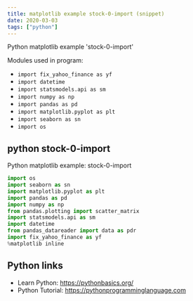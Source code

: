```yaml
---
title: matplotlib example stock-0-import (snippet)
date: 2020-03-03
tags: ["python"]
---
```

Python matplotlib example 'stock-0-import'


Modules used in program: 
* `import fix_yahoo_finance as yf`
* `import datetime`
* `import statsmodels.api as sm`
* `import numpy as np`
* `import pandas as pd`
* `import matplotlib.pyplot as plt`
* `import seaborn as sn`
* `import os`

## python stock-0-import

Python matplotlib example: stock-0-import

```python
import os
import seaborn as sn
import matplotlib.pyplot as plt
import pandas as pd
import numpy as np
from pandas.plotting import scatter_matrix
import statsmodels.api as sm
import datetime
from pandas_datareader import data as pdr
import fix_yahoo_finance as yf
%matplotlib inline

```

## Python links

- Learn Python: https://pythonbasics.org/
- Python Tutorial: https://pythonprogramminglanguage.com

